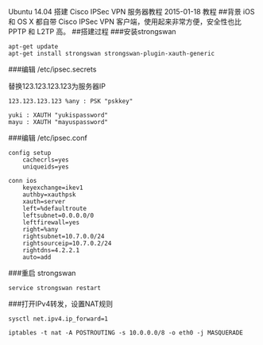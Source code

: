 Ubuntu 14.04 搭建 Cisco IPSec VPN 服务器教程
2015-01-18
教程
##背景
iOS 和 OS X 都自带 Cisco IPSec VPN 客户端，使用起来非常方便，安全性也比 PPTP 和 L2TP 高。
##搭建过程
###安装strongswan

    apt-get update
    apt-get install strongswan strongswan-plugin-xauth-generic

###编辑 /etc/ipsec.secrets

替换123.123.123.123为服务器IP

    123.123.123.123 %any : PSK "pskkey"

    yuki : XAUTH "yukispassword"
    mayu : XAUTH "mayuspassword"

###编辑 /etc/ipsec.conf

    config setup
        cachecrls=yes
        uniqueids=yes

    conn ios
        keyexchange=ikev1
        authby=xauthpsk
        xauth=server
        left=%defaultroute
        leftsubnet=0.0.0.0/0
        leftfirewall=yes
        right=%any
        rightsubnet=10.7.0.0/24
        rightsourceip=10.7.0.2/24
        rightdns=4.2.2.1
        auto=add

###重启 strongswan

    service strongswan restart

###打开IPv4转发，设置NAT规则

    sysctl net.ipv4.ip_forward=1

    iptables -t nat -A POSTROUTING -s 10.0.0.0/8 -o eth0 -j MASQUERADE
